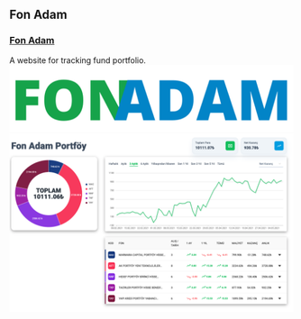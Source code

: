 ## Fon Adam
### [Fon Adam](https://www.fonadam.com)
A website for tracking fund portfolio.
<img src="public/images/logo-large.png">
<img src="public/images/landing-hero.png">

